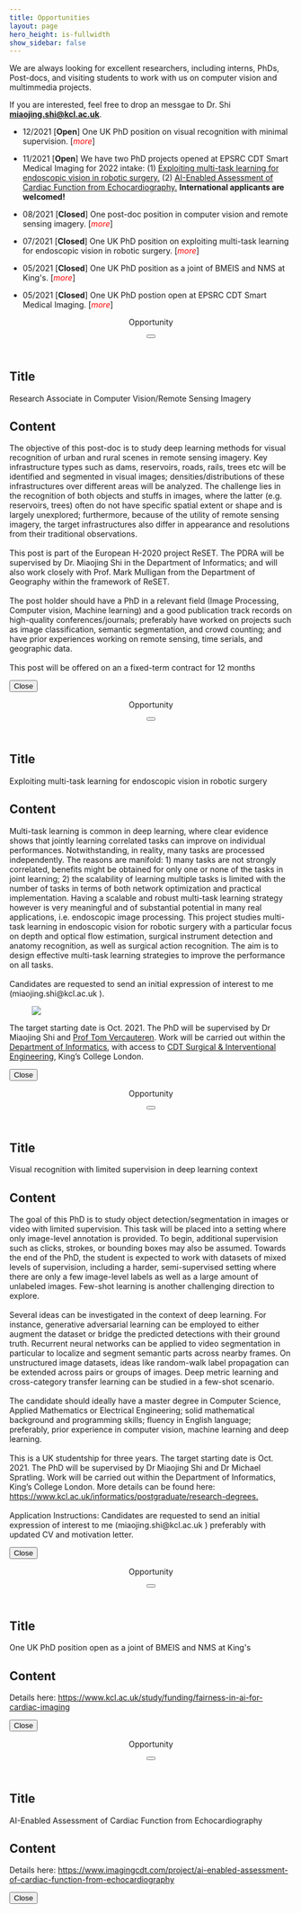 ```yaml
---
title: Opportunities
layout: page
hero_height: is-fullwidth
show_sidebar: false
---
```


<script src = "https://ajax.googleapis.com/ajax/libs/jquery/2.1.1/jquery.min.js"></script>
<Body>
We are always looking for excellent researchers, including interns, PhDs, Post-docs, and visiting students to work with us on computer vision and multimmedia projects.

If you are interested, feel free to drop an messgae to Dr. Shi <B>miaojing.shi@kcl.ac.uk</B>.

</Body>

- 12/2021 [<B>Open</B>] One UK PhD position on visual recognition with minimal supervision.
[<i id="opportunity-03" style="color:red" aria-hidden="true">more</i>]

- 11/2021 [<B>Open</B>] We have two PhD projects opened at EPSRC CDT Smart Medical Imaging for 2022 intake: (1) <a href="https://www.imagingcdt.com/project/exploiting-multi-task-learning-for-endoscopic-vision-in-robotic-surgery/"> Exploiting multi-task learning for endoscopic vision in robotic surgery.</a> (2) <a href="https://www.imagingcdt.com/project/ai-enabled-assessment-of-cardiac-function-from-echocardiography/"> AI-Enabled Assessment of Cardiac Function from Echocardiography.</a> <B> International applicants are welcomed!</B> 

- 08/2021 [<B>Closed</B>] One post-doc position in computer vision and remote sensing imagery.
[<i id="opportunity-05" style="color:red" aria-hidden="true">more</i>]

- 07/2021 [<B>Closed</B>] One UK PhD position on exploiting multi-task learning for endoscopic vision in robotic surgery.
[<i id="opportunity-04" style="color:red" aria-hidden="true">more</i>]

- 05/2021 [<B>Closed</B>] One UK PhD position as a joint of BMEIS and NMS  at King's.
[<i id="opportunity-02" style="color:red" aria-hidden="true">more</i>]
- 05/2021 [<B>Closed</B>] One UK PhD postion open at EPSRC CDT Smart Medical Imaging.
[<i id="opportunity-01" style="color:red" aria-hidden="true">more</i>]



<div id="detail-05" class="modal">
  <div class="modal-background"></div>
  <div class="modal-card">
    <header class="modal-card-head">
      <p class="modal-card-title">Opportunity</p>
      <button class="delete" id="top-close-05" aria-label="close"></button>
    </header>
    <section class="modal-card-body">
      <div class="content">
        <h1>Title</h1>
        <p>Research Associate in Computer Vision/Remote Sensing Imagery</p>
        <h2>Content</h2>
        <p>The objective of this post-doc is to study deep learning methods for visual recognition of urban and rural scenes in remote sensing imagery. Key infrastructure types such as dams, reservoirs, roads, rails, trees etc will be identified and segmented in visual images; densities/distributions of these infrastructures over different areas will be analyzed.  The challenge lies in the recognition of both objects and stuffs in images, where the latter (e.g. reservoirs, trees) often do not have specific spatial extent or shape and is largely unexplored; furthermore, because of the utility of remote sensing imagery, the target infrastructures also differ in appearance and resolutions from their traditional observations.<br>
        <br>
        This post is part of the European H-2020 project ReSET. The PDRA will be supervised by Dr. Miaojing Shi in the Department of Informatics; and will also work closely with Prof. Mark Mulligan from the Department of Geography within the framework of ReSET. <br>
        <br>
        The post holder should have a PhD in a relevant field (Image Processing, Computer vision, Machine learning) and a good publication track records on high-quality conferences/journals; preferably have worked on projects such as image classification, semantic segmentation, and crowd counting; and have prior experiences working on remote sensing, time serials, and geographic data. <br>
        <br>
        This post will be offered on an a fixed-term contract for 12 months</p>
      </div>
    </section>
    <footer class="modal-card-foot">
        <button class="button" id="close-05">Close</button>
    </footer>
  </div>
</div>


<div id="detail-04" class="modal">
  <div class="modal-background"></div>
  <div class="modal-card">
    <header class="modal-card-head">
      <p class="modal-card-title">Opportunity</p>
      <button class="delete" id="top-close-04" aria-label="close"></button>
    </header>
    <section class="modal-card-body">
      <div class="content">
        <h1>Title</h1>
        <p> Exploiting multi-task learning for endoscopic vision in robotic surgery</p>
        <h2>Content</h2>
        <p>Multi-task learning is common in deep learning, where clear evidence shows that jointly learning correlated tasks can improve on individual performances. Notwithstanding, in reality, many tasks are processed independently. The reasons are manifold: 1) many tasks are not strongly correlated, benefits might be obtained for only one or none of the tasks in joint learning; 2) the scalability of learning multiple tasks is limited with the number of tasks in terms of both network optimization and practical implementation. Having a scalable and robust multi-task learning strategy however is very meaningful and of substantial potential in many real applications, i.e. endoscopic image processing. This project studies multi-task learning in endoscopic vision for robotic surgery with a particular focus on depth and optical flow estimation, surgical instrument detection and anatomy recognition, as well as surgical action recognition. The aim is to design effective multi-task learning strategies to improve the performance on all tasks.<br>
        <br>
        Candidates are requested to send an initial expression of interest to me (miaojing.shi@kcl.ac.uk ).</p>
        <p>
        <figure>
          <img src="../img/opportunities/opportunity-04.jpg">
        </figure>
        The target starting date is Oct. 2021. The PhD will be supervised by Dr Miaojing Shi and <a href="https://sites.google.com/site/tomvercauteren/"> Prof Tom Vercauteren</a>. Work will be carried out within the <a href="https://www.kcl.ac.uk/informatics"> Department of Informatics</a>, with access to <a href="https://www.surgerycdt.com/"> CDT Surgical & Interventional Engineering</a>, King’s College London.
        </p>
      </div>
    </section>
    <footer class="modal-card-foot">
        <button class="button" id="close-04">Close</button>
    </footer>
  </div>
</div>


<div id="detail-03" class="modal">
  <div class="modal-background"></div>
  <div class="modal-card">
    <header class="modal-card-head">
      <p class="modal-card-title">Opportunity</p>
      <button class="delete" id="top-close-03" aria-label="close"></button>
    </header>
    <section class="modal-card-body">
      <div class="content">
        <h1>Title</h1>
        <p>Visual recognition with limited supervision in deep learning context</p>
        <h2>Content</h2>
        The goal of this PhD is to study object detection/segmentation in images or video with limited supervision. This task will be placed into a setting where only image-level annotation is provided. To begin, additional supervision such as clicks, strokes, or bounding boxes may also be assumed. Towards the end of the PhD, the student is expected to work with datasets of mixed levels of supervision, including a harder, semi-supervised setting where there are only a few image-level labels as well as a large amount of unlabeled images. Few-shot learning is another challenging direction to explore. <br>
        <br>
        Several ideas can be investigated in the context of deep learning. For instance, generative adversarial learning can be employed to either augment the dataset or bridge the predicted detections with their ground truth. Recurrent neural networks can be applied to video segmentation in particular to localize and segment semantic parts across nearby frames. On unstructured image datasets, ideas like random-walk label propagation can be extended across pairs or groups of images. Deep metric learning and cross-category transfer learning can be studied in a few-shot scenario. <br>
        <br>
        The candidate should ideally have a master degree in Computer Science, Applied Mathematics or Electrical Engineering; solid mathematical background and programming skills; fluency in English language; preferably, prior experience in computer vision, machine learning and deep learning. <br>
        <br>
        This is a UK studentship for three years. The target starting date is Oct. 2021. The PhD will be supervised by Dr Miaojing Shi and Dr Michael Spratling. Work will be carried out within the Department of Informatics, King’s College London. More details can be found here: <a href="https://www.kcl.ac.uk/informatics/postgraduate/research-degrees"> https://www.kcl.ac.uk/informatics/postgraduate/research-degrees.</a> <br>
        <br>
        Application Instructions: Candidates are requested to send an initial expression of interest to me (miaojing.shi@kcl.ac.uk ) preferably with updated CV and motivation letter.
        </p>
      </div>
    </section>
    <footer class="modal-card-foot">
        <button class="button" id="close-03">Close</button>
    </footer>
  </div>
</div>


<div id="detail-02" class="modal">
  <div class="modal-background"></div>
  <div class="modal-card">
    <header class="modal-card-head">
      <p class="modal-card-title">Opportunity</p>
      <button class="delete" id="top-close-02" aria-label="close"></button>
    </header>
    <section class="modal-card-body">
      <div class="content">
        <h1>Title</h1>
        <p>One UK PhD position open as a joint of BMEIS and NMS at King's</p>
        <h2>Content</h2>
        <p>Details here: <a href="https://www.kcl.ac.uk/study/funding/fairness-in-ai-for-cardiac-imaging "> https://www.kcl.ac.uk/study/funding/fairness-in-ai-for-cardiac-imaging </a>
        </p>
      </div>
    </section>
    <footer class="modal-card-foot">
        <button class="button" id="close-02">Close</button>
    </footer>
  </div>
</div>

<div id="detail-01" class="modal">
  <div class="modal-background"></div>
  <div class="modal-card">
    <header class="modal-card-head">
      <p class="modal-card-title">Opportunity</p>
      <button class="delete" id="top-close-01" aria-label="close"></button>
    </header>
    <section class="modal-card-body">
      <div class="content">
        <h1>Title</h1>
        <p>AI-Enabled Assessment of Cardiac Function from Echocardiography </p>
        <h2>Content</h2>
        <p>Details here: <a href="https://www.imagingcdt.com/project/ai-enabled-assessment-of-cardiac-function-from-echocardiography ">  https://www.imagingcdt.com/project/ai-enabled-assessment-of-cardiac-function-from-echocardiography </a>
        </p>
      </div>
    </section>
    <footer class="modal-card-foot">
        <button class="button" id="close-01">Close</button>
    </footer>
  </div>
</div>


<script>
$("#opportunity-05").click(function() {
  $("#detail-05").addClass("is-active");  
});
$("#top-close-05").click(function() {
   $("#detail-05").removeClass("is-active");
});
$("#close-05").click(function() {
   $("#detail-05").removeClass("is-active");
});
$("#opportunity-04").click(function() {
  $("#detail-04").addClass("is-active");  
});
$("#top-close-04").click(function() {
   $("#detail-04").removeClass("is-active");
});
$("#close-04").click(function() {
   $("#detail-04").removeClass("is-active");
});
$("#opportunity-03").click(function() {
  $("#detail-03").addClass("is-active");  
});
$("#top-close-03").click(function() {
   $("#detail-03").removeClass("is-active");
});
$("#close-03").click(function() {
   $("#detail-03").removeClass("is-active");
});
$("#opportunity-02").click(function() {
  $("#detail-02").addClass("is-active");  
});
$("#top-close-02").click(function() {
   $("#detail-02").removeClass("is-active");
});
$("#close-02").click(function() {
   $("#detail-02").removeClass("is-active");
});
$("#opportunity-01").click(function() {
  $("#detail-01").addClass("is-active");  
});
$("#top-close-01").click(function() {
   $("#detail-01").removeClass("is-active");
});
$("#close-01").click(function() {
   $("#detail-01").removeClass("is-active");
});

</script>

